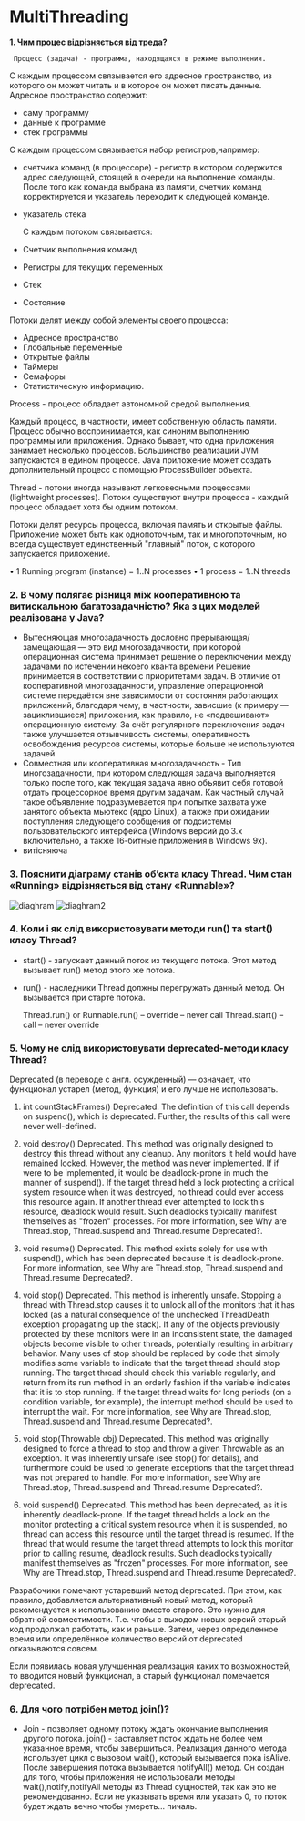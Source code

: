   # MultiThreading
  **1. Чим процес відрізняється від треда?**

     Процесс (задача) - программа, находящаяся в режиме выполнения.
С каждым процессом связывается его адресное пространство, из которого он может читать
и в которое он может писать данные.
Адресное пространство содержит:
  - саму программу
  - данные к программе
  - стек программы

С каждым процессом связывается набор регистров,например:
  - счетчика команд (в процессоре) - регистр в котором содержится адрес следующей,
  стоящей в очереди на выполнение команды. После того как команда выбрана из памяти, 
  счетчик команд корректируется и указатель переходит к следующей команде.
  - указатель стека

     С каждым потоком связывается:
  - Счетчик выполнения команд
  - Регистры для текущих переменных
  - Стек
  - Состояние 

Потоки делят между собой элементы своего процесса:
  - Адресное пространство
  - Глобальные переменные
  - Открытые файлы
  - Таймеры
  - Семафоры
  - Статистическую информацию.



  Process - процесс обладает автономной средой выполнения.

  Каждый процесс, в частности, имеет собственную область памяти.
  Процесс обычно воспринимается, как синоним выполнению программы или приложения. 
  Однако бывает, что одна приложения занимает несколько процессов.
  Большинство реализаций JVM запускаются в едином процессе.
  Java приложение может создать дополнительный процесс с помощью ProcessBuilder объекта.

  Thread - потоки иногда называют легковесными процессами (lightweight processes). 
  Потоки существуют внутри процесса - каждый процесс обладает хотя бы одним потоком.

  Потоки делят ресурсы процесса, включая память и открытые файлы.
  Приложение может быть как однопоточным, так и многопоточным, но всегда существует 
  единственный "главный" поток, с которого запускается приложение.

• 1 Running program (instance) = 1..N processes
• 1 process = 1..N threads


 ### 2. В чому полягає різниця між кооперативною та витискальною багатозадачністю? Яка з цих моделей реалізована у Java?

  - Вытесняющая многозадачность дословно прерывающая/замещающая  — это вид многозадачности, 
   при которой операционная система принимает решение о переключении между задачами по истечении
   некоего кванта времени
  Решение принимается в соответствии с приоритетами задач. В отличие от кооперативной многозадачности,
  управление операционной системе передаётся вне зависимости от состояния работающих приложений, 
  благодаря чему, в частности, зависшие (к примеру — зациклившиеся) приложения, как правило,
  не «подвешивают» операционную систему. За счёт регулярного переключения задач также улучшается
  отзывчивость системы, оперативность освобождения ресурсов системы, которые больше не используются задачей
  - Совместная или кооперативная многозадачность - Тип многозадачности, при котором следующая задача
  выполняется только после того, как текущая задача явно объявит себя готовой отдать процессорное время
  другим задачам. Как частный случай такое объявление подразумевается при попытке захвата уже занятого
  объекта мьютекс (ядро Linux), а также при ожидании поступления следующего сообщения от подсистемы пользовательского
  интерфейса (Windows версий до 3.x включительно, а также 16-битные приложения в Windows 9x). 
  - витісняюча
  ### 3. Пояснити діаграму станів об’єкта класу Thread. Чим стан «Running» відрізняється від стану «Runnable»?
  ![diaghram](https://github.com/nicknema/essentials-Of-Programming/blob/master/dia1QAsem2lab6.png)
  ![diaghram2](https://javarush.ru/images/article/b4eed106-d52b-448d-92c9-285eb8e82163/original.jpeg)
  ### 4. Коли і як слід використовувати методи run() та start() класу Thread?   
  - start() - запускает данный поток из текущего потока.
      Этот метод вызывает run() метод этого же потока.
  - run() - наследники Thread должны перегружать данный метод. Он вызывается при старте потока.

    Thread.run() or Runnable.run()
    – override
    – never call
    Thread.start()
    – call
    – never override


### 5. Чому не слід використовувати deprecated-методи класу Thread?
   Deprecated (в переводе с англ. осужденный) — означает, что функционал устарел (метод, функция) и его лучше не использовать.
   
1. int 	countStackFrames()
Deprecated. 
The definition of this call depends on suspend(), which is deprecated. Further, the results of this call were never well-defined.

2. void 	destroy()
Deprecated. 
This method was originally designed to destroy this thread without any cleanup. Any monitors it held would have remained locked. However, the method was never implemented. If if were to be implemented, it would be deadlock-prone in much the manner of suspend(). If the target thread held a lock protecting a critical system resource when it was destroyed, no thread could ever access this resource again. If another thread ever attempted to lock this resource, deadlock would result. Such deadlocks typically manifest themselves as "frozen" processes. For more information, see Why are Thread.stop, Thread.suspend and Thread.resume Deprecated?.

3. void 	resume()
Deprecated. 
This method exists solely for use with suspend(), which has been deprecated because it is deadlock-prone. For more information, see Why are Thread.stop, Thread.suspend and Thread.resume Deprecated?.

4. void 	stop()
Deprecated. 
This method is inherently unsafe. Stopping a thread with Thread.stop causes it to unlock all of the monitors that it has locked (as a natural consequence of the unchecked ThreadDeath exception propagating up the stack). If any of the objects previously protected by these monitors were in an inconsistent state, the damaged objects become visible to other threads, potentially resulting in arbitrary behavior. Many uses of stop should be replaced by code that simply modifies some variable to indicate that the target thread should stop running. The target thread should check this variable regularly, and return from its run method in an orderly fashion if the variable indicates that it is to stop running. If the target thread waits for long periods (on a condition variable, for example), the interrupt method should be used to interrupt the wait. For more information, see Why are Thread.stop, Thread.suspend and Thread.resume Deprecated?.

5. void 	stop(Throwable obj)
Deprecated. 
This method was originally designed to force a thread to stop and throw a given Throwable as an exception. It was inherently unsafe (see stop() for details), and furthermore could be used to generate exceptions that the target thread was not prepared to handle. For more information, see Why are Thread.stop, Thread.suspend and Thread.resume Deprecated?.

6. void 	suspend()
Deprecated. 
This method has been deprecated, as it is inherently deadlock-prone. If the target thread holds a lock on the monitor protecting a critical system resource when it is suspended, no thread can access this resource until the target thread is resumed. If the thread that would resume the target thread attempts to lock this monitor prior to calling resume, deadlock results. Such deadlocks typically manifest themselves as "frozen" processes. For more information, see Why are Thread.stop, Thread.suspend and Thread.resume Deprecated?.



Разрабочики помечают устаревший метод deprecated. При этом, как правило, добавляется альтернативный новый метод, который рекомендуется к использованию вместо старого. Это нужно для обратной совместимости. Т.е. чтобы с выходом новых версий старый код продолжал работать, как и раньше. Затем, через определенное время или определённое количество версий от deprecated отказываются совсем.

Если появилась новая улучшенная реализация каких то возможностей, то вводится новый функционал, а старый функционал помечается deprecated.

  ### 6. Для чого потрібен метод join()?
  - Join - позволяет одному потоку ждать окончание выполнения другого потока.
    join() - заставляет поток ждать не более чем указанное время, чтобы завершиться.
    Реализация данного метода использует цикл с вызовом wait(), который вызывается пока isAlive. 
    После завершения потока вызывается notifyAll() метод.
    Он создан для того, чтобы приложения не использовали методы wait(),notify,notifyAll методы
    из Thread сущностей, так как это не рекомендованно.
    Если не указывать время или указать 0, то поток будет ждать вечно чтобы умереть... пичаль.

